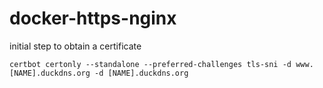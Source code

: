 # docker-https-nginx

initial step to obtain a certificate
```
certbot certonly --standalone --preferred-challenges tls-sni -d www.[NAME].duckdns.org -d [NAME].duckdns.org
```
